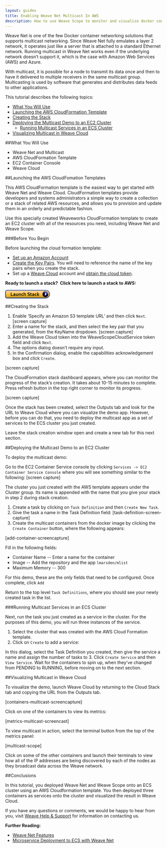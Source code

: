 ```yaml
---
layout: guides
title: Enabling Weave Net Multicast In AWS 
description: How to use Weave Scope to monitor and visualize docker container clusters and swarms.
---
```



Weave Net is one of the few Docker container networking solutions that supports multicast networking. Since Weave Net fully emulates a layer 2 network, it operates just like a server that is attached to a standard Ethernet network. Running multicast in Weave Net works even if the underlying network doesn’t support it, which is the case with Amazon Web Services (AWS) and Azure.

With multicast, it is possible for a node to transmit its data once and then to have it delivered to multiple receivers in the same multicast group. Multicasting is used by software that generates and distributes data feeds to other applications.

This tutorial describes the following topics: 

* [What You Will Use](#what-use)
* [Launching the AWS CloudFormation Template](#launching-AWS)
* [Creating the Stack](#the-stack)
* [Deploying the Multicast Demo to an EC2 Cluster](#multicast-demo)
   * [Running Multicast Services in an ECS Cluster](#running-multicast)
* [Visualizing Multicast in Weave Cloud](#visualize-multicast)

##<a name="what-use"></a>What You Will Use

* Weave Net and Multicast
* AWS CloudFormation Template
* EC2 Container Console
* Weave Cloud

##<a name="launching-AWS"></a>Launching the AWS CloudFomation Templates

This AWS CloudFormation template is the easiest way to get started with Weave Net and Weave Cloud. CloudFormation templates provide developers and systems administrators a simple way to create a collection or a stack of related AWS resources, and allows you to provision and update them in an orderly and predictable fashion.

Use this specially created Weaveworks CloudFormation template to create an EC2 cluster with all of the resources you need, including Weave Net and Weave Scope.

###Before You Begin

Before launching the cloud formation template:

* [Set up an Amazon Account](http://docs.aws.amazon.com/AWSEC2/latest/UserGuide/get-set-up-for-amazon-ec2.html)
* [Create the Key Pairs](http://docs.aws.amazon.com/gettingstarted/latest/wah/getting-started-prereq.html). You will need to reference the name of the key pairs when you create the stack.
* Set up a [Weave Cloud](https://cloud.weave.works) account and [obtain the cloud token](https://www.weave.works/guides/using-weave-scope-cloud-service-to-visualize-and-monitor-docker-containers/).

**Ready to launch a stack?  Click here to launch a stack to AWS:**

[![](images/cloudformation-launch-stack.png)](https://console.aws.amazon.com/cloudformation/home#/stacks/new?templateURL=https:%2F%2Fs3.amazonaws.com%2Fweaveworks-cfn-public%2Fintegrations%2Fecs-baseline.json)


##<a name="the-stack"></a>Creating the Stack

1. Enable ‘Specify an Amazon S3 template URL’ and then click `Next`.
 [screen capture]
2. Enter a name for the stack, and then select the key pair that you generated, from the KeyName dropdown.
[screen capture]
3. Add the Weave Cloud token into the WeaveScopeCloudService token field and click `Next`.
4. The options dialog doesn’t require any input.
5. In the Confirmation dialog, enable the capabilities acknowledgement box and click `Create`.

[screen capture]

The CloudFormation stack dashboard appears, where you can monitor the progress of the stack’s creation. It takes about 10-15 minutes to complete. Press refresh button in the top right corner to monitor its progress.

[screen capture]

Once the stack has been created, select the Outputs tab and look for the URL to Weave Cloud where you can visualize the demo app. However, before you can do that, you need to deploy the multicast app as a set of services to the ECS cluster you just created. 

Leave the stack creation window open and create a new tab for this next section. 

##<a name="multicast-demo"></a>Deploying the Multicast Demo to an EC2 Cluster

To deploy the multicast demo: 

Go to the EC2 Container Service console by clicking `Services -> EC2 Container Service Console` where you will see something similar to the following: 
[screen capture] 

The cluster you just created with the AWS template appears under the Cluster group. Its name is appended with the name that you give your stack in step 2 during stack creation.

1. Create a task by clicking on `Task Definition` and then `Create New Task`. 
2. Give the task a name in the Task Definition field:  [task-definition-screen-capture]
3. Create the multicast containers from the docker image by clicking the `Create Container` button, where the following appears: 

[add-container-screencapture]

Fill in the following fields: 

 * Container Name -- Enter a name for the container
 * Image -- Add the repository and the app `lmarsden/mlist`
 * Maximum Memory -- 300
 
For this demo, these are the only fields that need to be configured. Once complete, click `Add` 

Return to the top level `Task Definitions`, where you should see your newly created task in the list.

###<a name="running-multicast"></a>Running Multicast Services in an ECS Cluster

Next, run the task you just created as a service in the cluster. For the purposes of this demo, you will run three instances of the service. 

1. Select the cluster that was created with the AWS Cloud Formation template. 
2. Click on `Create` to add a service: 

In this dialog, select the Task Definition you created, then give the service a name and assign the number of tasks to 3. Click `Create Service` and then `View Service`. Wait for the containers to spin up, when they've changed from PENDING to RUNNING, before moving on to the next section. 


##<a name="visualize-multicast"></a>Visualizing Multicast in Weave Cloud

To visualize the demo, launch Weave Cloud by returning to the Cloud Stack tab and copying the URL from the Outputs tab. 

[containers-multicast-screencapture]

Click on one of the containers to view its metrics: 

[metrics-multicast-screencast]

To view multicast in action, select the terminal button from the top of the metrics panel: 

[multicast-scope]

Click on some of the other containers and launch their terminals to view how all of the IP addresses are being discovered by each of the nodes as they broadcast data across the Weave network.

##Conclusions

In this tutorial, you deployed Weave Net and Weave Scope onto an ECS cluster using an AWS Cloudformation template. You then deployed three containers as services onto the cluster and visualized the result in Weave Cloud. 

If you have any questions or comments, we would be happy to hear from you, visit [Weave Help & Support](https://www.weave.works/help/) for information on contacting us. 

**Further Reading:**

 * [Weave Net Features](https://www.weave.works/docs/net/latest/features/)
 * [Microservice Deployment to ECS with Weave Net](https://www.weave.works/guides/service-discovery-and-load-balancing-with-weave-on-amazon-ecs-2/)





